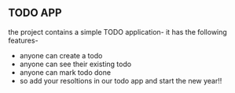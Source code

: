 ## TODO APP
the project contains a simple TODO application-
it has the following features-

- anyone can create a todo
- anyone can see their existing todo
- anyone can mark todo done
- so add your resoltions in our todo app and start the new year!!